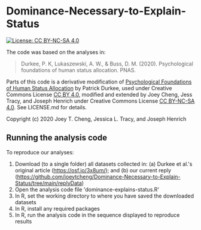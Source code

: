 Dominance-Necessary-to-Explain-Status
=====================================

[![License: CC BY-NC-SA 4.0](https://licensebuttons.net/l/by-nc-sa/4.0/80x15.png)](https://creativecommons.org/licenses/by-nc-sa/4.0/)

The code was based on the analyses in: 

> Durkee, P. K, Lukaszewski, A. W., & Buss, D. M. (2020). Psychological foundations of human status allocation. PNAS.

Parts of this code is a derivative modification of [Psychological Foundations of Human Status Allocation](https://osf.io/57yu8/) by Patrick Durkee, used under Creative Commons License [CC BY 4.0](https://creativecommons.org/licenses/by/4.0/), modified and extended by Joey Cheng, Jess Tracy, and Joseph Henrich under Creative Commons License [CC BY-NC-SA 4.0](https://creativecommons.org/licenses/by-nc-sa/4.0/). See LICENSE.md for details.

Copyright (c) 2020 Joey T. Cheng, Jessica L. Tracy, and Joseph Henrich

## Running the analysis code

To reproduce our analyses:

1. Download (to a single folder) all datasets collected in: (a) Durkee et al.'s original article (https://osf.io/3x8um/); and (b) our current reply (https://github.com/joeytcheng/Dominance-Necessary-to-Explain-Status/tree/main/replyData)
2. Open the analysis code file 'dominance-explains-status.R'
3. In R, set the working directory to where you have saved the downloaded datasets
4. In R, install any required packages
5. In R, run the analysis code in the sequence displayed to reproduce results
